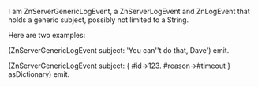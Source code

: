 I am ZnServerGenericLogEvent, a ZnServerLogEvent and ZnLogEvent that holds a generic subject, possibly not limited to a String.

Here are two examples:

(ZnServerGenericLogEvent subject: 'You can''t do that, Dave') emit.

(ZnServerGenericLogEvent subject: { #id->123. #reason->#timeout } asDictionary) emit.